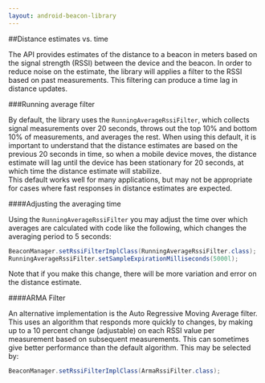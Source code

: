 ```yaml
---
layout: android-beacon-library
---
```


##Distance estimates vs. time

The API provides estimates of the distance to a beacon in meters based on the signal strength (RSSI) between the device and the beacon.  In order to reduce noise on the estimate, the library will applies a filter to
the RSSI based on past measurements.  This filtering can produce a time lag in distance updates.

###Running average filter

By default, the library uses the `RunningAverageRssiFilter`, which collects signal measurements over 20 seconds, throws out the top 10% and bottom 10% of measurements, and averages the rest. 
When using this default, it is important to understand that the distance estimates are based on the previous 20 seconds in time, so when a mobile device moves, the distance estimate will lag until the device has been stationary for 20 seconds, at which time the distance estimate will stabilize.  
This default works well for many applications, but may not be appropriate for cases where fast responses in distance estimates are expected.

####Adjusting the averaging time

Using the `RunningAverageRssiFilter` you may adjust the time over which averages are calculated with code like the following, which changes the averaging period to 5 seconds:

```java
BeaconManager.setRssiFilterImplClass(RunningAverageRssiFilter.class);
RunningAverageRssiFilter.setSampleExpirationMilliseconds(5000l);
```

Note that if you make this change, there will be more variation and error on the distance estimate.

####ARMA Filter

An alternative implementation is the Auto Regressive Moving Average filter.  This uses an algorithm that responds more quickly to changes, by making up to a 10 percent change (adjustable) on each RSSI value per measurement based on subsequent measurements.  This can sometimes give better performance
than the default algorithm.  This may be selected by:

```java
BeaconManager.setRssiFilterImplClass(ArmaRssiFilter.class);
````

